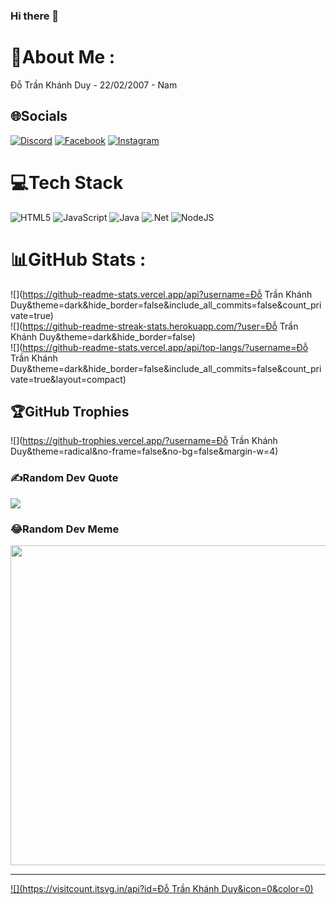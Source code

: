 ### Hi there 👋

<!--
**kduy2202/kduy2202** is a ✨ _special_ ✨ repository because its `README.md` (this file) appears on your GitHub profile.

Here are some ideas to get you started:

- 🔭 I’m currently working on ...
- 🌱 I’m currently learning ...
- 👯 I’m looking to collaborate on ...
- 🤔 I’m looking for help with ...
- 💬 Ask me about ...
- 📫 How to reach me: ...
- 😄 Pronouns: ...
- ⚡ Fun fact: ... 
-->
# 💫About Me :
Đỗ Trần Khánh Duy - 22/02/2007 - Nam





## 🌐Socials
[![Discord](https://img.shields.io/badge/Discord-%237289DA.svg?logo=discord&logoColor=white)](htttps://discord.gg/KhanhDuy#2956) [![Facebook](https://img.shields.io/badge/Facebook-%231877F2.svg?logo=Facebook&logoColor=white)](https://facebook.com/https://www.facebook.com/yudhnahknartod) [![Instagram](https://img.shields.io/badge/Instagram-%23E4405F.svg?logo=Instagram&logoColor=white)](https://instagram.com/_kduydoo) 

# 💻Tech Stack
![HTML5](https://img.shields.io/badge/html5-%23E34F26.svg?style=for-the-badge&logo=html5&logoColor=white) ![JavaScript](https://img.shields.io/badge/javascript-%23323330.svg?style=for-the-badge&logo=javascript&logoColor=%23F7DF1E) ![Java](https://img.shields.io/badge/java-%23ED8B00.svg?style=for-the-badge&logo=java&logoColor=white) ![.Net](https://img.shields.io/badge/.NET-5C2D91?style=for-the-badge&logo=.net&logoColor=white) ![NodeJS](https://img.shields.io/badge/node.js-6DA55F?style=for-the-badge&logo=node.js&logoColor=white)
# 📊GitHub Stats :
![](https://github-readme-stats.vercel.app/api?username=Đỗ Trần Khánh Duy&theme=dark&hide_border=false&include_all_commits=false&count_private=true)<br/>
![](https://github-readme-streak-stats.herokuapp.com/?user=Đỗ Trần Khánh Duy&theme=dark&hide_border=false)<br/>
![](https://github-readme-stats.vercel.app/api/top-langs/?username=Đỗ Trần Khánh Duy&theme=dark&hide_border=false&include_all_commits=false&count_private=true&layout=compact)

## 🏆GitHub Trophies
![](https://github-trophies.vercel.app/?username=Đỗ Trần Khánh Duy&theme=radical&no-frame=false&no-bg=false&margin-w=4)

### ✍️Random Dev Quote
![](https://quotes-github-readme.vercel.app/api?type=horizontal&theme=radical)

### 😂Random Dev Meme
<img src="https://random-memer.herokuapp.com/" width="512px"/>

---
[![](https://visitcount.itsvg.in/api?id=Đỗ Trần Khánh Duy&icon=0&color=0)](https://visitcount.itsvg.in)
